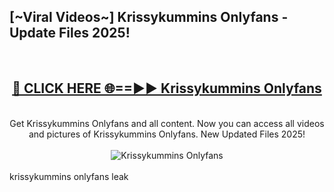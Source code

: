 <h2>[~Viral Videos~] Krissykummins Onlyfans - Update Files 2025!</h2>
<br>
<div align="center">
<h2><a href="https://betterlinks.top/A2PfLJ" rel="nofollow">🔴 CLICK HERE 🌐==►► Krissykummins Onlyfans</a></h2>
<br>
Get Krissykummins Onlyfans and all content. Now you can access all videos and pictures of Krissykummins Onlyfans. New Updated Files 2025!
<br>
<br>
<a href="https://betterlinks.top/A2PfLJ" rel="nofollow" data-target="animated-image.originalLink"><img src="https://i.ibb.co.com/WyWwxjT/player-gif2.gif" alt="Krissykummins Onlyfans" style="max-width: 100%; display: inline-block;" data-target="animated-image.originalImage"></a>
</div>
<br>
krissykummins onlyfans leak
